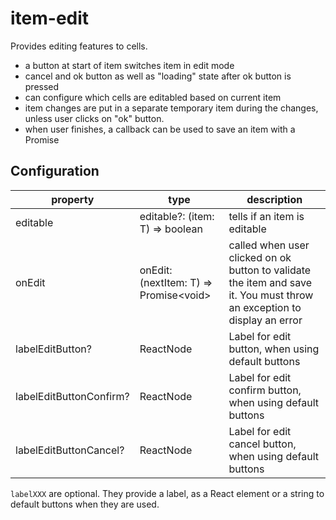 # item-edit

Provides editing features to cells. 

* a button at start of item switches item in edit mode
* cancel and ok button as well as "loading" state after ok button is pressed
* can configure which cells are editabled based on current item
* item changes are put in a separate temporary item during the changes, unless
  user clicks on "ok" button. 
* when user finishes, a callback can be used to save an item with a Promise

## Configuration

| property | type | description |
|----------|------|-------|
| editable | editable?: (item: T) => boolean | tells if an item is editable
| onEdit   | onEdit: (nextItem: T) => Promise&lt;void&gt; | called when user clicked on ok button to validate the item and save it. You must throw an exception to display an error
| labelEditButton? | ReactNode | Label for edit button, when using default buttons
| labelEditButtonConfirm? | ReactNode | Label for edit confirm button, when using default buttons
| labelEditButtonCancel? | ReactNode | Label for edit cancel button, when using default buttons

`labelXXX` are optional. They provide a label, as a React element or a string to default buttons when they are used.